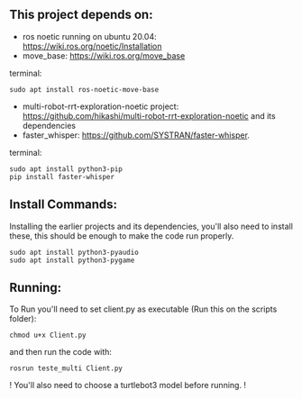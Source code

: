 ## This project depends on:
- ros noetic running on ubuntu 20.04: https://wiki.ros.org/noetic/Installation
- move_base: https://wiki.ros.org/move_base

terminal:

    sudo apt install ros-noetic-move-base
   
- multi-robot-rrt-exploration-noetic project: https://github.com/hikashi/multi-robot-rrt-exploration-noetic and its dependencies
- faster_whisper: https://github.com/SYSTRAN/faster-whisper.

terminal:

    sudo apt install python3-pip
    pip install faster-whisper


## Install Commands:
Installing the earlier projects and its dependencies, you'll also need to install these, this should be enough to make the code run properly.
    
    sudo apt install python3-pyaudio
    sudo apt install python3-pygame

## Running:
To Run you'll need to set client.py as executable (Run this on the scripts folder):

    chmod u+x Client.py 
and then run the code with:

    rosrun teste_multi Client.py

! You'll also need to choose a turtlebot3 model before running. !
